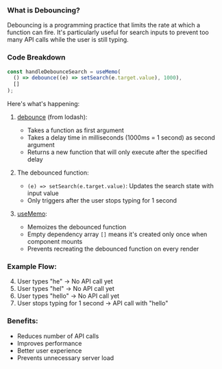 
### What is Debouncing?

Debouncing is a programming practice that limits the rate at which a function can fire. It's particularly useful for search inputs to prevent too many API calls while the user is still typing.

### Code Breakdown

```typescript
const handleDebounceSearch = useMemo(
  () => debounce((e) => setSearch(e.target.value), 1000),
  []
);
```

Here's what's happening:

1. [debounce](vscode-file://vscode-app/c:/Users/moham/AppData/Local/Programs/Microsoft%20VS%20Code/resources/app/out/vs/code/electron-sandbox/workbench/workbench.html) (from lodash):
    
    - Takes a function as first argument
    - Takes a delay time in milliseconds (1000ms = 1 second) as second argument
    - Returns a new function that will only execute after the specified delay
2. The debounced function:
    
    - `(e) => setSearch(e.target.value)`: Updates the search state with input value
    - Only triggers after the user stops typing for 1 second
3. [useMemo](vscode-file://vscode-app/c:/Users/moham/AppData/Local/Programs/Microsoft%20VS%20Code/resources/app/out/vs/code/electron-sandbox/workbench/workbench.html):
    
    - Memoizes the debounced function
    - Empty dependency array `[]` means it's created only once when component mounts
    - Prevents recreating the debounced function on every render

### Example Flow:

4. User types "he" → No API call yet
5. User types "hel" → No API call yet
6. User types "hello" → No API call yet
7. User stops typing for 1 second → API call with "hello"

### Benefits:

- Reduces number of API calls
- Improves performance
- Better user experience
- Prevents unnecessary server load